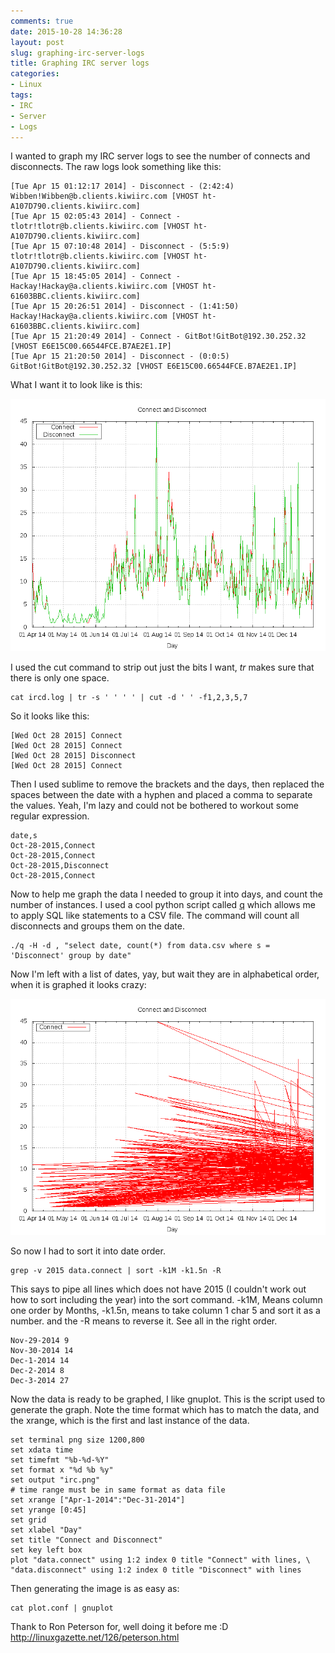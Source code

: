 ```yaml
---
comments: true
date: 2015-10-28 14:36:28
layout: post
slug: graphing-irc-server-logs
title: Graphing IRC server logs
categories:
- Linux
tags:
- IRC
- Server
- Logs
---
```

I wanted to graph my IRC server logs to see the number of connects and disconnects. The raw logs look something like this: 

	[Tue Apr 15 01:12:17 2014] - Disconnect - (2:42:4) Wibben!Wibben@b.clients.kiwiirc.com [VHOST ht-A107D790.clients.kiwiirc.com]
	[Tue Apr 15 02:05:43 2014] - Connect - tlotr!tlotr@b.clients.kiwiirc.com [VHOST ht-A107D790.clients.kiwiirc.com]
	[Tue Apr 15 07:10:48 2014] - Disconnect - (5:5:9) tlotr!tlotr@b.clients.kiwiirc.com [VHOST ht-A107D790.clients.kiwiirc.com]
	[Tue Apr 15 18:45:05 2014] - Connect - Hackay!Hackay@a.clients.kiwiirc.com [VHOST ht-61603BBC.clients.kiwiirc.com]
	[Tue Apr 15 20:26:51 2014] - Disconnect - (1:41:50) Hackay!Hackay@a.clients.kiwiirc.com [VHOST ht-61603BBC.clients.kiwiirc.com]
	[Tue Apr 15 21:20:49 2014] - Connect - GitBot!GitBot@192.30.252.32 [VHOST E6E15C00.66544FCE.B7AE2E1.IP]
	[Tue Apr 15 21:20:50 2014] - Disconnect - (0:0:5) GitBot!GitBot@192.30.252.32 [VHOST E6E15C00.66544FCE.B7AE2E1.IP]

What I want it to look like is this:

![Fancy Graph](/images/irc.png)

I used the cut command to strip out just the bits I want, *tr* makes sure that there is only one space.

	cat ircd.log | tr -s ' ' ' ' | cut -d ' ' -f1,2,3,5,7

So it looks like this: 

	[Wed Oct 28 2015] Connect
	[Wed Oct 28 2015] Connect
	[Wed Oct 28 2015] Disconnect
	[Wed Oct 28 2015] Connect

Then I used sublime to remove the brackets and the days, then replaced the spaces between the date with a hyphen and placed a comma to separate the values.
Yeah, I'm lazy and could not be bothered to workout some regular expression.

	date,s
	Oct-28-2015,Connect
	Oct-28-2015,Connect
	Oct-28-2015,Disconnect
	Oct-28-2015,Connect

Now to help me graph the data I needed to group it into days, and count the number of instances.
I used a cool python script called [q](https://harelba.github.io/q/) which allows me to apply SQL like statements to a CSV file.
The command will count all disconnects and groups them on the date.

 	./q -H -d , "select date, count(*) from data.csv where s = 'Disconnect' group by date"

Now I'm left with a list of dates, yay, but wait they are in alphabetical order, when it is graphed it looks crazy:

![Ewh that's not right.](/images/wrong_order_dates.png)

So now I had to sort it into date order. 

	grep -v 2015 data.connect | sort -k1M -k1.5n -R

This says to pipe all lines which does not have 2015 (I couldn't work out how to sort including the year) into the sort command.
-k1M, Means column one order by Months, -k1.5n, means to take column 1 char 5 and sort it as a number. and the -R means to reverse it.
See all in the right order.

	Nov-29-2014 9
	Nov-30-2014 14
	Dec-1-2014 14
	Dec-2-2014 8
	Dec-3-2014 27

Now the data is ready to be graphed, I like gnuplot. This is the script used to generate the graph.
Note the time format which has to match the data, and the xrange, which is the first and last instance of the data.

	set terminal png size 1200,800
	set xdata time
	set timefmt "%b-%d-%Y"
	set format x "%d %b %y"
	set output "irc.png"
	# time range must be in same format as data file
	set xrange ["Apr-1-2014":"Dec-31-2014"]
	set yrange [0:45]
	set grid
	set xlabel "Day"
	set title "Connect and Disconnect"
	set key left box
	plot "data.connect" using 1:2 index 0 title "Connect" with lines, \
	"data.disconnect" using 1:2 index 0 title "Disconnect" with lines

Then generating the image is as easy as: 

	cat plot.conf | gnuplot

Thank to Ron Peterson for, well doing it before me :D <http://linuxgazette.net/126/peterson.html>
